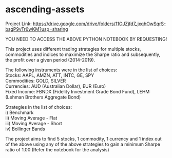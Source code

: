 # ascending-assets

Project Link: https://drive.google.com/drive/folders/11OJZjfd7_jxqhOwSqrS-bsgP9vTr6wKM?usp=sharing

YOU NEED TO ACCESS THE ABOVE PYTHON NOTEBOOK BY REQUESTING!<br/>

This project uses different trading strategies for multiple stocks, commodities and indices to maximize the Sharpe ratio and subsequently, the profit over a given period (2014-2019).<br/>

The following instruments were in the list of choices:<br/>
Stocks: AAPL, AMZN, ATT, INTC, GE, SPY<br/>
Commodities: GOLD, SILVER<br/>
Currencies: AUD (Australian Dollar), EUR (Euro)<br/>
Fixed Income: FBNDX (Fidelity Investment Grade Bond Fund), LEHM (Lehman Brothers Aggregate Bond)<br/>

Strategies in the list of choices: <br/>
i) Benchmark<br/>
ii) Moving Average - Flat<br/>
iii) Moving Average - Short<br/>
iv) Bollinger Bands<br/>

The project aims to find 5 stocks, 1 commodity, 1 currency and 1 index out of the above using any of the above strategies to gain a minimum Sharpe ratio of 1.00
(Refer the notebook for the analysis)
